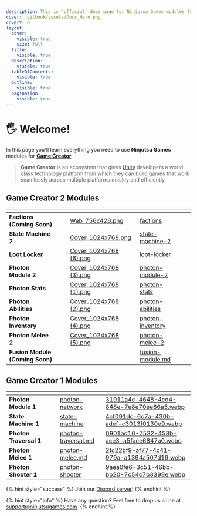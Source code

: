 ```yaml
---
description: This is 'official' docs page for Ninjutsu Games modules for Game Creator!
cover: .gitbook/assets/Docs_Hero.png
coverY: 0
layout:
  cover:
    visible: true
    size: full
  title:
    visible: true
  description:
    visible: true
  tableOfContents:
    visible: true
  outline:
    visible: true
  pagination:
    visible: true
---
```


# 🖐️ Welcome!

In this page you'll learn everything you need to use **Ninjutsu Games** modules for [**Game Creator**](https://assetstore.unity.com/packages/tools/game-toolkits/game-creator-2-203069?aid=1100l36uR\&utm\_campaign=unity\_affiliate\&utm\_medium=affiliate\&utm\_source=partnerize-linkmaker)

> **Game Creator** is an ecosystem that gives [Unity](https://unity3d.com/) developers a world class technology platform from which they can build games that work seamlessly across multiple platforms quickly and efficiently.

## Game Creator 2 Modules

<table data-card-size="large" data-view="cards" data-full-width="false"><thead><tr><th></th><th data-hidden></th><th data-hidden></th><th data-hidden data-card-cover data-type="files"></th><th data-hidden data-card-target data-type="content-ref"></th><th data-hidden data-type="users" data-multiple></th><th data-hidden data-type="content-ref"></th></tr></thead><tbody><tr><td><strong>Factions (Coming Soon)</strong></td><td></td><td></td><td><a href=".gitbook/assets/Web_756x426.png">Web_756x426.png</a></td><td><a href="game-creator-2/factions/">factions</a></td><td></td><td></td></tr><tr><td><strong>State Machine 2</strong></td><td></td><td></td><td><a href=".gitbook/assets/Cover_1024x768.png">Cover_1024x768.png</a></td><td><a href="game-creator-2/state-machine-2/">state-machine-2</a></td><td></td><td></td></tr><tr><td><strong>Loot Locker</strong></td><td></td><td></td><td><a href=".gitbook/assets/Cover_1024x768 (6).png">Cover_1024x768 (6).png</a></td><td><a href="game-creator-2/loot-locker/">loot-locker</a></td><td></td><td></td></tr><tr><td><strong>Photon Module 2</strong></td><td></td><td></td><td><a href=".gitbook/assets/Cover_1024x768 (3).png">Cover_1024x768 (3).png</a></td><td><a href="game-creator-2/photon-module-2/">photon-module-2</a></td><td></td><td></td></tr><tr><td><strong>Photon Stats</strong></td><td></td><td></td><td><a href=".gitbook/assets/Cover_1024x768 (1).png">Cover_1024x768 (1).png</a></td><td><a href="game-creator-2/photon-stats/">photon-stats</a></td><td></td><td></td></tr><tr><td><strong>Photon Abilities</strong></td><td></td><td></td><td><a href=".gitbook/assets/Cover_1024x768 (2).png">Cover_1024x768 (2).png</a></td><td><a href="game-creator-2/photon-abilities/">photon-abilities</a></td><td></td><td></td></tr><tr><td><strong>Photon Inventory</strong></td><td></td><td></td><td><a href=".gitbook/assets/Cover_1024x768 (4).png">Cover_1024x768 (4).png</a></td><td><a href="game-creator-2/photon-inventory/">photon-inventory</a></td><td></td><td></td></tr><tr><td><strong>Photon Melee 2</strong></td><td></td><td></td><td><a href=".gitbook/assets/Cover_1024x768 (5).png">Cover_1024x768 (5).png</a></td><td><a href="game-creator-2/photon-melee-2/">photon-melee-2</a></td><td></td><td></td></tr><tr><td><strong>Fusion Module (Coming Soon)</strong></td><td></td><td></td><td></td><td><a href="game-creator-2/fusion-module.md">fusion-module.md</a></td><td></td><td></td></tr></tbody></table>

## Game Creator 1 Modules

<table data-view="cards"><thead><tr><th></th><th data-hidden></th><th data-hidden></th><th data-hidden data-card-target data-type="content-ref"></th><th data-hidden data-card-cover data-type="files"></th></tr></thead><tbody><tr><td><strong>Photon Module 1</strong></td><td></td><td></td><td><a href="game-creator-1/photon-network/">photon-network</a></td><td><a href=".gitbook/assets/31911a4c-4648-4cd4-848e-7e8e70ee86a5.webp">31911a4c-4648-4cd4-848e-7e8e70ee86a5.webp</a></td></tr><tr><td><strong>State Machine 1</strong></td><td></td><td></td><td><a href="game-creator-1/state-machine/">state-machine</a></td><td><a href=".gitbook/assets/4cf091dc-6c7a-430b-adef-c3013f0130e9.webp">4cf091dc-6c7a-430b-adef-c3013f0130e9.webp</a></td></tr><tr><td><strong>Photon Traversal 1</strong></td><td></td><td></td><td><a href="game-creator-1/photon-network/sub-modules/photon-traversal.md">photon-traversal.md</a></td><td><a href=".gitbook/assets/0901ad10-7532-453b-ace3-a5face6847a0.webp">0901ad10-7532-453b-ace3-a5face6847a0.webp</a></td></tr><tr><td><strong>Photon Melee 1</strong></td><td></td><td></td><td><a href="game-creator-1/photon-network/sub-modules/photon-melee.md">photon-melee.md</a></td><td><a href=".gitbook/assets/2fc22bf9-af77-4c41-979a-a1394a507d19.webp">2fc22bf9-af77-4c41-979a-a1394a507d19.webp</a></td></tr><tr><td><strong>Photon Shooter 1</strong></td><td></td><td></td><td><a href="game-creator-1/photon-network/sub-modules/photon-shooter/">photon-shooter</a></td><td><a href=".gitbook/assets/9aea0fe6-3c51-46bb-bb20-7c54c7b3399e.webp">9aea0fe6-3c51-46bb-bb20-7c54c7b3399e.webp</a></td></tr></tbody></table>

{% hint style="success" %}
&#x20;Join our [Discord server](https://discord.com/invite/99bbWBzKDX)!
{% endhint %}

{% hint style="info" %}
Have any question? Feel free to drop us a line at [support@ninjutsugames.com](mailto:support@ninjutsugames.com).
{% endhint %}

